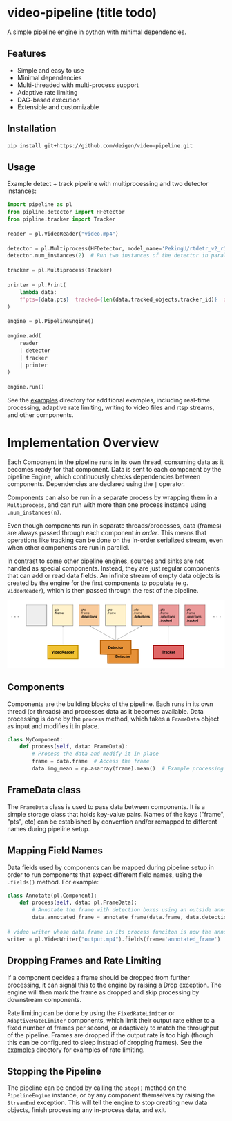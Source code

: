 video-pipeline (title todo)
==============


A simple pipeline engine in python with minimal dependencies.


## Features

- Simple and easy to use
- Minimal dependencies
- Multi-threaded with multi-process support
- Adaptive rate limiting
- DAG-based execution
- Extensible and customizable

## Installation

```bash
pip install git+https://github.com/deigen/video-pipeline.git
```

## Usage

Example detect + track pipeline with multiprocessing and two detector instances:

```python
import pipeline as pl
from pipline.detector import HFetector
from pipline.tracker import Tracker

reader = pl.VideoReader("video.mp4")

detector = pl.Multiprocess(HFDetector, model_name='PekingU/rtdetr_v2_r18vd')
detector.num_instances(2)  # Run two instances of the detector in parallel

tracker = pl.Multiprocess(Tracker)

printer = pl.Print(
    lambda data:
    f'pts={data.pts}  tracked={len(data.tracked_objects.tracker_id)}  detected={len(data.detections["boxes"])}  fps={engine.get_fps():.3f}'
)

engine = pl.PipelineEngine()

engine.add(
    reader
    | detector
    | tracker
    | printer
)

engine.run()
```

See the [examples](examples) directory for additional examples, including real-time
processing, adaptive rate limiting, writing to video files and rtsp streams,
and other components.



Implementation Overview
=======================

Each Component in the pipeline runs in its own thread, consuming data as it
becomes ready for that component.  Data is sent to each component by the
pipeline Engine, which continuously checks dependencies between components.
Dependencies are declared using the `|` operator.

Components can also be run in a separate process by wrapping them in a `Multiprocess`,
and can run with more than one process instance using `.num_instances(n)`.

Even though components run in separate threads/processes, data (frames) are always passed
through each component *in order*.  This means that operations like tracking can be done
on the in-order serialized stream, even when other components are run in parallel.

In contrast to some other pipeline engines, sources and sinks are not handled
as special components.  Instead, they are just regular components that can
add or read data fields.  An infinite stream of empty data objects is created
by the engine for the first components to populate (e.g. `VideoReader`), which is then
passed through the rest of the pipeline.

![Pipeline Illustration](readme-pipeline.png)


## Components

Components are the building blocks of the pipeline.  Each runs in its own thread (or threads)
and processes data as it becomes available.  Data processing is done by the `process` method,
which takes a `FrameData` object as input and modifies it in place.

```python
class MyComponent:
    def process(self, data: FrameData):
        # Process the data and modify it in place
        frame = data.frame  # Access the frame
        data.img_mean = np.asarray(frame).mean()  # Example processing
```


## FrameData class

The `FrameData` class is used to pass data between components.  It is a simple
storage class that holds key-value pairs.  Names of the keys ("frame", "pts", etc)
can be established by convention and/or remapped to different names during pipeline setup.


## Mapping Field Names

Data fields used by components can be mapped during pipeline setup in order to run
components that expect different field names, using the `.fields()` method.  For example:

```python
class Annotate(pl.Component):
    def process(self, data: pl.FrameData):
        # Annotate the frame with detection boxes using an outside annotate_frame function
        data.annotated_frame = annotate_frame(data.frame, data.detections)

# video writer whose data.frame in its process funciton is now the annotated_frame
writer = pl.VideoWriter("output.mp4").fields(frame='annotated_frame')
```

## Dropping Frames and Rate Limiting

If a component decides a frame should be dropped from further processing, it
can signal this to the engine by raising a Drop exception.  The engine will
then mark the frame as dropped and skip processing by downstream components.

Rate limiting can be done by using the `FixedRateLimiter` or
`AdaptiveRateLimiter` components, which limit their output rate either to a fixed
number of frames per second, or adaptively to match the throughput of the pipeline.
Frames are dropped if the output rate is too high (though this can be configured
to sleep instead of dropping frames).  See the [examples](examples) directory for
examples of rate limiting.

## Stopping the Pipeline

The pipeline can be ended by calling the `stop()` method on the `PipelineEngine` instance,
or by any component themselves by raising the `StreamEnd` exception.  This will tell the
engine to stop creating new data objects, finish processing any in-process data, and exit.

